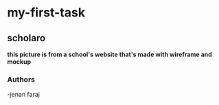 # my-first-task
## scholaro
**this picture is from a school's website that's made with wireframe and mockup**
### Authors
-jenan faraj
